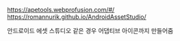 https://apetools.webprofusion.com/#/
https://romannurik.github.io/AndroidAssetStudio/

안드로이드 에셋 스튜디오 같은 경우 어댑티브 아이콘까지 만들어줌
